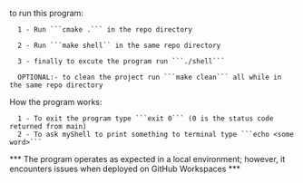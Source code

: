 to run this program:

      1 - Run ```cmake .``` in the repo directory

      2 - Run ```make shell`` in the same repo directory

      3 - finally to excute the program run ```./shell```
      
      OPTIONAL:- to clean the project run ```make clean``` all while in the same repo directory

How the program works:

      1 - To exit the program type ```exit 0``` (0 is the status code returned from main)
      2 - To ask myShell to print something to terminal type ```echo <some word>``` 

*** The program operates as expected in a local environment; however, it encounters issues when deployed on GitHub Workspaces ***